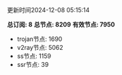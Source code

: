 更新时间2024-12-08 05:15:14

**总订阅: 8**
**总节点: 8209**
**有效节点: 7950**
- trojan节点: 1690
- v2ray节点: 5062
- ss节点: 1159
- ssr节点: 39
